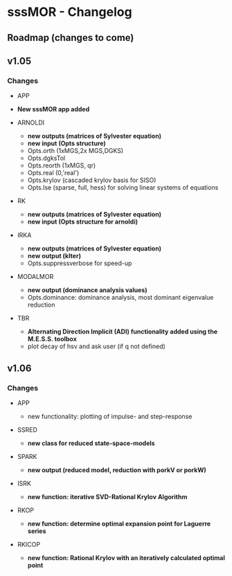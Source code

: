 # sssMOR - Changelog

## Roadmap (changes to come)

## v1.05
### Changes
- APP
 - **New sssMOR app added**

- ARNOLDI
	- **new outputs (matrices of Sylvester equation)**
	- **new input (Opts structure)**
	- Opts.orth (1xMGS,2x MGS,DGKS)
	- Opts.dgksTol
	- Opts.reorth (1xMGS, qr)
	- Opts.real (0,'real')
	- Opts.krylov (cascaded krylov basis for SISO)
	- Opts.lse (sparse, full, hess) for solving linear systems of equations

- RK
	- **new outputs (matrices of Sylvester equation)**
	- **new input (Opts structure for arnoldi)**

- IRKA
	- **new outputs (matrices of Sylvester equation)**
	- **new output (kIter)**
	- Opts.suppressverbose for speed-up

- MODALMOR
	- **new output (dominance analysis values)**
	- Opts.dominance: dominance analysis, most dominant eigenvalue reduction

- TBR
	- **Alternating Direction Implicit (ADI) functionality added using the M.E.S.S. toolbox**
	- plot decay of hsv and ask user (if q not defined)

## v1.06
### Changes
- APP
 	- new functionality: plotting of impulse- and step-response

- SSRED
	- **new class for reduced state-space-models**

- SPARK
	- **new output (reduced model, reduction with porkV or porkW)**

- ISRK
	- **new function: iterative SVD-Rational Krylov Algorithm**

- RKOP
	- **new function: determine optimal expansion point for Laguerre series**

- RKICOP
	- **new function: Rational Krylov with an iteratively calculated optimal point**
